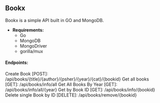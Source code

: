 ## Bookx

Bookx is a simple API built in GO and MongoDB.

 - **Requirements:** 
    - Go
    - MongoDB
    - MongoDriver
    - gorilla/mux

#### Endpoints:
Create Book [POST]: /api/books/{title}/{author}/{psher}/{year}/{cat}/{bookid}
Get all books [GET]: /api/books/info/all
Get All Books By Year [GET]: /api/books/info/all/{year}
Get by Book ID [GET]: /api/books/info/{bookid}
Delete single Book by ID [DELETE]: /api/books/remove/{bookid}
